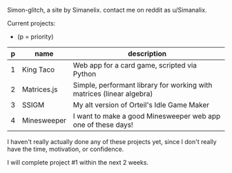 Simon-glitch, a site by Simanelix.
contact me on reddit as u/Simanalix.

Current projects:
* (p = priority)

| p | name        | description                                                           |
|---|-------------|-----------------------------------------------------------------------|
| 1 | King Taco   | Web app for a card game, scripted via Python                          |
| 2 | Matrices.js | Simple, performant library for working with matrices (linear algebra) |
| 3 | SSIGM       | My alt version of Orteil's Idle Game Maker                            |
| 4 | Minesweeper | I want to make a good Minesweeper web app one of these days!          |

I haven't really actually done any of these projects yet, since I don't really have the time, motivation, or confidence.

I will complete project #1 within the next 2 weeks.

